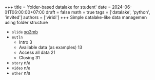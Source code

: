 +++
title = 'folder-based datalake for student'
date = 2024-06-01T06:00:00+07:00
draft = false
math = true
tags = ['datalake', 'python', 'invited']
authors = ['viridi']
+++
Simple datalake-like data managemen using folder structure  <!--more-->

+ `slide` [xq3mb](https://osf.io/xq3mb)
+ `outln`
  - Intro 3
  - Available data (as examples) 13
  - Access all data 21
  - Closing 31
+ `story` n/a
+ `video` n/a
+ `other` n/a
